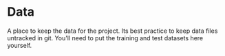 # Data

A place to keep the data for the project. Its best practice to keep data files untracked in git. You'll need to put the training and test datasets here yourself. 